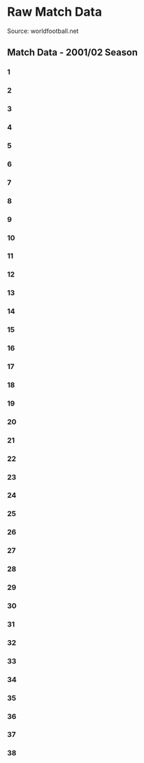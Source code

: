 # Raw Match Data

Source: worldfootball.net

## Match Data - 2001/02 Season

### 1


### 2


### 3


### 4


### 5


### 6


### 7


### 8


### 9


### 10


### 11


### 12


### 13


### 14


### 15


### 16


### 17


### 18


### 19


### 20


### 21


### 22


### 23


### 24        


### 25


### 26


### 27


### 28


### 29


### 30


### 31


### 32


### 33


### 34


### 35


### 36


### 37


### 38


